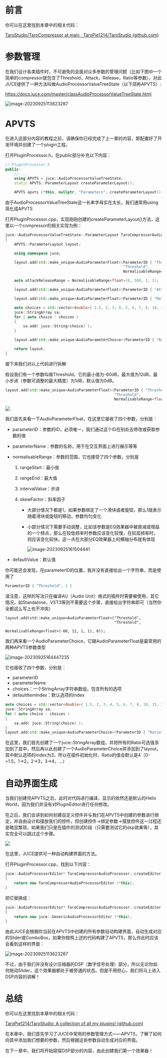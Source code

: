 # 前言

你可以在这里找到本章中的相关代码：

[TaroStudio/TaroCompressor at main · TaroPie1214/TaroStudio (github.com)](https://github.com/TaroPie1214/TaroStudio/tree/main/TaroCompressor)

# 参数管理

在我们设计各类插件时，不可避免的会面对众多参数的管理问题（比如下图中一个简单的compressor就包含了Threshold，Attack，Release，Ratio等参数），对此JUCE提供了一种方法叫做AudioProcessorValueTreeState（以下简称APVTS）: 

https://docs.juce.com/master/classAudioProcessorValueTreeState.html

![image-20230925113623287](https://cdn.jsdelivr.net/gh/TaroPie0224/blogImage@main/img/202309251136375.png)

# APVTS

在进入这部分内容的教程之前，请确保你已经完成了上一章的内容，即配置好了开发环境并创建了一个plugin工程。

打开PluginProcessor.h，在public部分补充以下内容：

```cpp
// PluginProcessor.h
public:
    // ...
    using APVTS = juce::AudioProcessorValueTreeState;
    static APVTS::ParameterLayout createParameterLayout();

    APVTS apvts {*this, nullptr, "Parameters", createParameterLayout() };
```

由于AudioProcessorValueTreeState这一长串字母实在太长，我们通常用using简化成APVTS

打开PluginProcessor.cpp，实现刚刚创建的createParameterLayout()方法，这里以一个compressor的相关实现为例：

```cpp
juce::AudioProcessorValueTreeState::ParameterLayout TaroCompressorAudioProcessor::createParameterLayout()
{
    APVTS::ParameterLayout layout;

    using namespace juce;

    layout.add(std::make_unique<AudioParameterFloat>(ParameterID { "Threshold", 1 },
                                                     "Threshold",
                                                     NormalisableRange<float>(-60, 12, 1, 1), 0));

    auto attackReleaseRange = NormalisableRange<float>(0, 500, 1, 1);

    layout.add(std::make_unique<AudioParameterFloat>(ParameterID { "Attack", 1 }, "Attack", attackReleaseRange, 50));

    layout.add(std::make_unique<AudioParameterFloat>(ParameterID { "Release", 1 }, "Release", attackReleaseRange, 250));

    auto choices = std::vector<double>{ 1.5, 2, 3, 4, 5, 6, 7, 8, 10, 15, 20, 50, 100 };
    juce::StringArray sa;
    for ( auto choice : choices )
    {
        sa.add( juce::String(choice) );
    }

    layout.add(std::make_unique<AudioParameterChoice>(ParameterID { "Ratio", 1 }, "Ratio", sa, 3));

    return layout;
}
```

接下来我们对以上代码进行拆解

假设我们有一个参数叫做Threshold，它的最小值为-60dB，最大值为12dB，最小步进（参数可调整的最大精度）为1dB，默认值为0dB。

```cpp
layout.add(std::make_unique<AudioParameterFloat>(ParameterID { "Threshold", 1 },
                                                 "Threshold",
                                                 NormalisableRange<float>(-60, 12, 1, 1), 0));
```

![](https://cdn.jsdelivr.net/gh/TaroPie0224/blogImage@main/img/202309251604164.png)

我们首先来看一下AudioParameterFloat，在这里它接收了四个参数，分别是：

- parameterID：参数的ID，必须唯一，我们通过这个ID在别处去修改或获取参数的值

- parameterName：参数的名称，用于在交互界面上进行展示等等

- normalisableRange：参数的范围，它也接受了四个参数，分别是
  
  1. rangeStart：最小值
  
  2. rangeEnd：最大值
  
  3. intervalValue：步进
  
  4. skewFactor：斜率因子
     
     - 大部分情况下都是1，如果参数绑定了一个滑块或者旋钮，那么1就表示随着滑块或旋钮的移动，参数均匀变化
     
     - 小部分情况下需要手动调整，比如该参数是EQ效果器中被衰减或增益的一个频点，那么在较低频率时参数应该变化较慢，在较高频率时，则应该变化较快，这一点在大部分EQ效果器上的横轴分布就有体现
       
       ![image-20230925161504441](https://cdn.jsdelivr.net/gh/TaroPie0224/blogImage@main/img/202309251615581.png)

- defaultValue：默认值

你可能还会发现，在parameterID的位置，我并没有直接给出一个字符串，而是使用了

```cpp
ParameterID { "Threshold", 1 }
```

请注意，这样的写法只在编译AU（Audio Unit）格式的插件时需要被使用，其它情况，如Standalone，VST3等则不需要这个步骤，直接给出字符串即可（当然你全都这么写上也不冲突）

```
layout.add(std::make_unique<AudioParameterFloat>("Threshold",
                                                 "Threshold",
                                                 NormalisableRange<float>(-60, 12, 1, 1), 0));
```

我们再来看一个AudioParameterChoice，它跟AudioParameterFloat是最常用的两种APVTS参数类型

![image-20230925164447235](https://cdn.jsdelivr.net/gh/TaroPie0224/blogImage@main/img/202309251644335.png)

它也接收了四个参数，分别是：

- parameterID
- parameterName
- choices：一个StringArray字符串数组，包含所有的选项
- defaultItemIndex：默认选项的Index

```cpp
auto choices = std::vector<double>{ 1.5, 2, 3, 4, 5, 6, 7, 8, 10, 15, 20, 50, 100 };
juce::StringArray sa;
for ( auto choice : choices )
{
    sa.add( juce::String(choice) );
}
layout.add(std::make_unique<AudioParameterChoice>(ParameterID { "Ratio", 1 }, "Ratio", sa, 3));
```

在这里，我们首先创建了一个juce::StringArray数组，并把所有的Ratio可选值添加到了其中，然后再以此创建了一个AudioParameterChoice并添加到了layout，其中默认选项的index为3，所以在插件初始化时，Ratio的值会默认是4（0->1.5，1->2，2->3，3->4，...）

# 自动界面生成

当我们创建完APVTS之后，此时对代码进行编译，显示的依然还是默认的Hello World，因为我们并没有对PluginEditor进行任何修改。

在之后，我们会讲到如何创建自定义控件并与我们在APVTS中创建的参数进行绑定，并自由设计和摆放我们的控件。但创建控件->绑定参数->摆放控件这一过程还是略显繁琐，如果我们只是在插件的测试阶段（只需要测试它的dsp效果等），其实完全可以跳过这个步骤。

![](https://cdn.jsdelivr.net/gh/TaroPie0224/blogImage@main/img/202309251700294.png)

在这里，JUCE提供可一种自动构建界面的方法。

打开PluginProcessor.cpp，找到以下内容：

```cpp
juce::AudioProcessorEditor* TaroCompressorAudioProcessor::createEditor()
{
    return new TaroCompressorAudioProcessorEditor (*this);
}
```

把它替换成：

```cpp
juce::AudioProcessorEditor* TaroCompressorAudioProcessor::createEditor()
{
    return new juce::GenericAudioProcessorEditor (*this);
}
```

由此JUCE会根据你当前在APVTS中创建的所有参数自动构建界面，自动生成对应的Slider或ComboBox，如果你按照上述的代码构建了APVTS，那么你此时应该会看到这样的界面：

![image-20230925113623287](https://cdn.jsdelivr.net/gh/TaroPie0224/blogImage@main/img/202309251705638.png)

不过，由于我们并没有设计压缩器的DSP（数字信号处理）部分，所以无论你如何拖动Slider，这个效果器都处于被旁通的状态。但是不用担心，我们将马上进入DSP内容的讲解！

# 总结

你可以在这里找到本章中的相关代码：

[TaroPie1214/TaroStudio: A collection of all my plugins! (github.com)](https://github.com/TaroPie1214/TaroStudio/tree/main/TaroCompressor)

在本章中，我们首先学习了JUCE中常用的参数管理方式——APVTS，了解了如何向其中添加我们想要的参数，然后根据这些参数自动生成对应的界面。

在下一章中，我们将开始窥探DSP部分的内容，由此创建我们第一个效果器！
